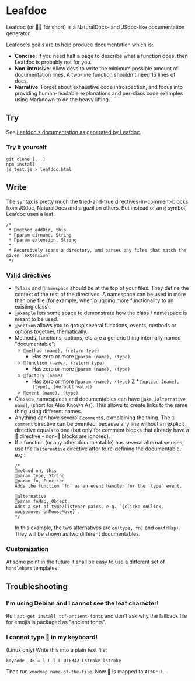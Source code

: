
# Leafdoc


Leafdoc (or 🍂📄 for short) is a NaturalDocs- and JSdoc-like documentation generator.

Leafdoc's goals are to help produce documentation which is:
* **Concise**: If you need half a page to describe what a function does, then Leafdoc is probably not for you.
* **Non-intrusive**: Allow devs to write the minimum possible amount of documentation lines. A two-line function shouldn't need 15 lines of docs.
* **Narrative**: Forget about exhaustive code introspection, and focus into providing human-readable explanations and per-class code examples using Markdown to do the heavy lifting.


## Try


See [Leafdoc's documentation as generated by Leafdoc](http://ivansanchez.github.io/Leafdoc/doc.html).


### Try it yourself

```
git clone [...]
npm install
js test.js > leafdoc.html
```


## Write

The syntax is pretty much the tried-and-true directives-in-comment-blocks from JSdoc, NaturalDocs and a gazilion others. But instead of an `@` symbol, Leafdoc uses a leaf:

```
/*
 * 🍂method addDir, this
 * 🍂param dirname, String
 * 🍂param extension, String
 *
 * Recursively scans a directory, and parses any files that match the given `extension`
 */
```


### Valid directives

* `🍂class` and `🍂namespace` should be at the top of your files. They define the context of the rest of the directives. A namespace can be used in more than one file (for example, when plugging more functionality to an existing class).
* `🍂example` lets some space to demonstrate how the class / namespace is meant to be used.
* `🍂section` allows you to group several functions, events, methods or options together, thematically.
* Methods, functions, options, etc are a generic thing internally named "documentable":
	* `🍂method (name), (return type)`
		* Has zero or more `🍂param (name), (type)`
	* `🍂function (name), (return type)`
		* Has zero or more `🍂param (name), (type)`
	* `🍂factory (name)`
		* Has zero or more `🍂param (name), (type)`
Z	* `🍂option (name), (type), (default value)`
	* `🍂event (name), (type)`
* Classes, namespaces and documentables can have `🍂aka (alternative name)`, (short for Also Known As). This allows to create links to the same thing using different names.
* Anything can have several `🍂comment`s, exmplaining the thing. The `🍂comment` directive can be ommited, because any line without an explicit directive equals to one (but only for comment blocks that already have a 🍂 directive - non-🍂 blocks are ignored).
* If a function (or any other documentable) has several alternative uses, use the `🍂alternative` directive after to re-defining the documentable, e.g.:
  ```
  /*
  🍂method on, this
  🍂param type, String
  🍂param fn, Function
  Adds the function `fn` as an event handler for the `type` event.

  🍂alternative
  🍂param fnMap, Object
  Adds a set of type/listener pairs, e.g. `{click: onClick, mousemove: onMouseMove}`.
  */
  ```
  In this example, the two alternatives are `on(type, fn)` and `on(fnMap)`. They will be shown as two different documentables.




### Customization

At some point in the future it shall be easy to use a different set of `handlebars` templates.


## Troubleshooting

### I'm using Debian and I cannot see the leaf character!

Run `apt-get install ttf-ancient-fonts` and don't ask why the fallback file for emojis is packaged as "ancient fonts".

### I cannot type 🍂 in my keyboard!

(Linux only) Write this into a plain text file:

```
keycode  46 = l L l L U1F342 Lstroke lstroke
```

Then run `xmodmap name-of-the-file`. Now 🍂 is mapped to `AltGr+l`.
